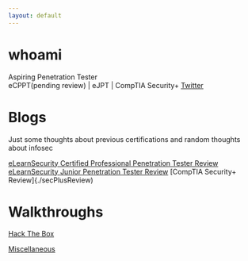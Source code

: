 ```yaml
---
layout: default
---
```


# whoami

Aspiring Penetration Tester  
eCPPT(pending review) | eJPT | CompTIA Security+
[Twitter](https://twitter.com/WatIsYourPasswd)    

# Blogs  
Just some thoughts about previous certifications and random thoughts about infosec  

[eLearnSecurity Certified Professional Penetration Tester Review](./ecpptReview)  
[eLearnSecurity Junior Penetration Tester Review](./ejptReview)
[CompTIA Security+ Review]{./secPlusReview)


# Walkthroughs

[Hack The Box](./HTB/)

[Miscellaneous](./Misc)

